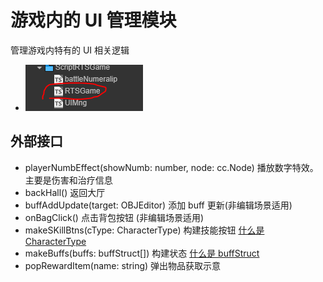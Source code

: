 # 游戏内的 UI 管理模块

管理游戏内特有的 UI 相关逻辑
- ![代码](./img/game.PNG)
  
  
## 外部接口

- playerNumbEffect(showNumb: number, node: cc.Node) 播放数字特效。主要是伤害和治疗信息
- backHall() 返回大厅
- buffAddUpdate(target: OBJEditor) 添加 buff 更新(非编辑场景适用)
- onBagClick() 点击背包按钮 (非编辑场景适用)
- makeSKillBtns(cType: CharacterType) 构建技能按钮 [什么是 CharacterType](../enum/CharacterType.md)
- makeBuffs(buffs: buffStruct[]) 构建状态 [什么是 buffStruct](../functionClass/buffStruct.md)
- popRewardItem(name: string) 弹出物品获取示意
